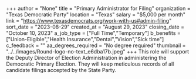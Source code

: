 +++
author = "None"
title = "Primary Administrator for Filing"
organization = "Texas Democratic Party"
location = "Texas"
salary = "$5,000 per month"
link = "https://www.texasdemocrats.org/work-with-us#admin-filing"
sort_date = "2023-08-29"
created_at = "August 29, 2023"
closing_date = "October 10, 2023"
a_job_type = ["Full Time","Temporary"]
b_benefits = ["Union-Eligible","Health Insurance","Dental","Vision","Sick time"]
c_feedback = ""
aa_degrees_required = "No degree required"
thumbnail = "../../images/Round-logo-no-text_e6dba17b.jpeg"
+++
This role will support the Deputy Director of Election Administration in administering the Democratic Primary Election. They will keep meticulous records of all candidate filings accepted by the State Party. 
